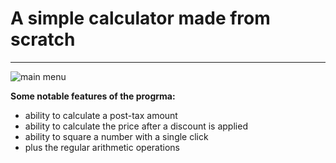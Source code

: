 # A simple calculator made from scratch

***
![main menu](https://github.com/thangk/Java/blob/master/Calculator/final_look.png)

**Some notable features of the progrma:**
* ability to calculate a post-tax amount
* ability to calculate the price after a discount is applied
* ability to square a number with a single click
* plus the regular arithmetic operations
